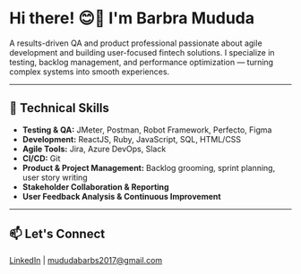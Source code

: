 # Hi there! 😊👋 I'm Barbra Mududa

A results-driven QA and product professional passionate about agile development and building user-focused fintech solutions. I specialize in testing, backlog management, and performance optimization — turning complex systems into smooth experiences.

---

## 🚀 Technical Skills

- **Testing & QA:** JMeter, Postman, Robot Framework, Perfecto, Figma  
- **Development:** ReactJS, Ruby, JavaScript, SQL, HTML/CSS  
- **Agile Tools:** Jira, Azure DevOps, Slack  
- **CI/CD:** Git  
- **Product & Project Management:** Backlog grooming, sprint planning, user story writing  
- **Stakeholder Collaboration & Reporting**  
- **User Feedback Analysis & Continuous Improvement**

---

## 📫 Let's Connect
[LinkedIn](https://linkedin.com/in/barbra-mududa-30a36124b/) | mududabarbs2017@gmail.com


